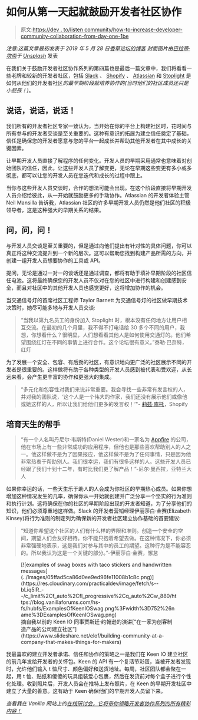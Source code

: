 # 如何从第一天起就鼓励开发者社区协作

> 原文:[https://dev . to/listen community/how-to-increase-developer-community-collaboration-from-day-one-1be](https://dev.to/listencommunity/how-to-encourage-developer-community-collaboration-from-day-one-1be)

*注意:这篇文章最初发表于 2019 年 5 月 28 日[香草论坛的博客](https://blog.vanillaforums.com/how-to-encourage-developer-community-collaboration-from-day-one)*
*封面图片由[巴拉蒂·坎南](https://unsplash.com/photos/rfL-thiRzDs?utm_source=unsplash&utm_medium=referral&utm_content=creditCopyText)于 [Unsplash](https://unsplash.com/?utm_source=unsplash&utm_medium=referral&utm_content=creditCopyText)* 发表

在我们关于鼓励开发者社区协作系列的第四篇也是最后一篇文章中，我们将看看一些老牌和较新的开发者社区，包括 [Slack](http://api.slack.com) 、 [Shopify](http://developers.shopify.com) 、 [Atlassian](https://community.developer.atlassian.com/) 和 [Stoplight](http://stoplight.io) 是如何从他们的开发者社区*的最早期阶段就培养协作的(当时他们的社区成员还只是小屁孩！)*。

## [](#talk-talk-talk)说话，说话，说话！

我们所有的开发者社区专家一致认为，当开始在你的平台上构建社区时，花时间与所有参与的开发者交谈是至关重要的。这种有意识的拓展为建立信任奠定了基础，信任是确保您的开发者愿意与您的平台一起成长并帮助其他开发者在其中成长的关键因素。

让早期开发人员直接了解程序的任何变化。开发人员的早期采用通常也意味着对创始团队的信任，因此，让这些开发人员了解变更，无论在早期这些变更有多小或多彻底，都可以让您的开发人员在您迭代和成长的过程中跟上。

当你与这些开发人员交谈时，合作的想法可能会出现。在这个阶段直接将早期开发人员介绍给彼此，从一开始就鼓励更多的手动协作。Atlassian 的开发者体验主管 Neil Mansilla 告诉我，Atlassian 社区的许多早期开发人员仍然是他们社区的积极领导者，这是这种强大的早期关系的结果。

## [](#ask-ask-ask)问，问，问！

与开发人员交谈是至关重要的，但是通过向他们提出有针对性的具体问题，你可以真正将这种交流提升到一个新的层次。这可以帮助您找到构建产品所需的方向，并创建一组开发人员想要协作的工具或 API。

提问，无论是通过一对一的谈话还是通过调查，都将有助于填补早期阶段的社区信任电池。这将最终确保您的开发人员不仅对在您的社区中进行构建和创建感到安全，而且对社区中的其他开发人员也感觉更好，这将增加协作的机会。

当交通信号灯的首席社区工程师 Taylor Barnett 为交通信号灯的社区做早期技术决策时，她尽可能多地与开发人员交谈:

> “当我以第九名员工的身份加入 Stoplight 时，根本没有任何地方让用户相互交流。在最初的几个月里，我不得不打电话给 30 多个不同的用户，我想，你想看什么？很明显，人们想看看其他人是如何使用交通灯的。他们希望围绕红灯在不同的事情上进行合作。这个论坛很有意义。”泰勒·巴奈特，红灯

为了发展一个安全、包容、有后劲的社区，有意识地向更广泛的社区展示不同的开发者是很重要的。这样做将有助于各种类型的开发人员感到被代表和受欢迎，从长远来看，会产生更丰富的协作和更强大的集成。

> “多元化和包容性对我们来说非常重要。我会寻找一些非常有发言权的人，并对我的团队说，‘这个人是一个伟大的作家，我们还没有展示他们或像他或她这样的人，所以让我们给他们更多的发言权！’"- [莉兹·库托](http://twitter.com/lizcouto)，Shopify

## [](#nurture-the-natural-helpers)培育天生的帮手

> “有一个人名叫丹尼尔·韦斯特(Daniel Wester)和一家名为 [Appfire](http://www.appfire.com/) 的公司，他在市场上有一些非常成功的应用程序，但他也是那些喜欢帮助别人的人之一。他这样做不是为了因果报应，他这样做不是为了任何事情，只是因为他非常热衷于帮助别人。我们很幸运，我们有很多这样的人。这些开发人员已经跟了我们十到十二年，有时比我们更了解产品！”-尼尔·曼西拉，亚特兰大人

如果你幸运的话，一些天生乐于助人的人会成为你社区的早期热心成员。如果你想增加这种情况发生的几率，确保你从一开始就创建并广泛分享一个坚实的行为准则和执行计划。这将确保在你的社区的早期阶段出现的开发者知道，为了分享他们的知识，他们必须尊重地这样做。Slack 的开发者营销经理伊丽莎白·金赛(Elizabeth Kinsey)将行为准则的制定列为确保新的开发者社区建立协作基础的首要建议:

> “知道你希望这个社区的人们有什么样的界限和准则。创造一个安全的空间，期望人们会友好相待。你不能只抱着希望去做。在这种情况下，你必须非常强硬地表示，这是我们对参与其中的员工的期望。这种行为是不能容忍的。所以我认为这是一个关键的部分。”-伊丽莎白·金赛，懈怠

<figure>[![examples of swag boxes with taco stickers and handwritten messages](../Images/05ffad5ca86d0ee9ed96fe11008b1c8c.png)](https://res.cloudinary.com/practicaldev/image/fetch/s--bLiq5lR_--/c_limit%2Cf_auto%2Cfl_progressive%2Cq_auto%2Cw_880/https://blog.vanillaforums.com/hs-fs/hubfs/ExamplesOfKeenIOSwag.png%3Fwidth%3D752%26name%3DExamplesOfKeenIOSwag.png) 

<figcaption>摘自我以前的 Keen IO 同事贾斯廷·约翰逊的演讲[“在一家为创客制造产品的公司建立社区”](https://www.slideshare.net/elof/building-community-at-a-company-that-makes-things-for-makers)</figcaption>

</figure>

我最喜欢的建立开发者承诺、信任和协作的策略之一是我们在 Keen IO 建立社区的前几年发给开发者的关怀包。Keen 的 API 有一个复活节彩蛋，当被开发者发现时，允许他们输入 t 恤尺寸、颜色偏好和送货地址。每周，社区团队都会聚在一起，用 t 恤、贴纸和傻傻的玩具组装爱心包裹，然后在发货前对每个盒子进行个性化处理。收到照片后，开发人员会在推特上发布照片，在 Keen 的早期开发社区中建立了大量的善意。这有助于 Keen 确保他们的早期开发人员留下来。

*查看我在 Vanilla 网站上的[在线研讨会，它将带你领略开发者协作系列的所有精彩内容！](https://pages.vanillaforums.com/developer-to-developer-collaboration)*